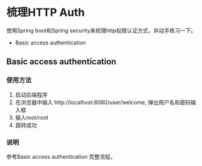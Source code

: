 # 梳理HTTP Auth
使用Spring boot和Spring security来梳理http权限认证方式，并动手练习一下。

- Basic access authentication


## Basic access authentication
### 使用方法
1. 启动后端程序
2. 在浏览器中输入 http://localhost:8080/user/welcome, 弹出用户名和密码输入框
3. 输入root/root
4. 跳转成功

### 说明
参考Basic access authentication 完整流程。

